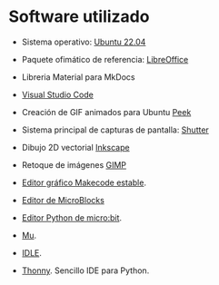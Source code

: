 # Software utilizado

* Sistema operativo: [Ubuntu 22.04](https://releases.ubuntu.com/bionic/)
  
* Paquete ofimático de referencia: [LibreOffice](https://es.libreoffice.org/)
  
* Libreria Material para MkDocs
  
* [Visual Studio Code](https://code.visualstudio.com/)
  
* Creación de GIF animados para Ubuntu [Peek](https://ubunlog.com/peek-gif-animados-ubuntu/)
  
* Sistema principal de capturas de pantalla: [Shutter](http://shutter-project.org)
  
* Dibujo 2D vectorial [Inkscape](https://inkscape.org/es/)

* Retoque de imágenes [GIMP](https://www.gimp.org/)

* [Editor gráfico Makecode estable](https://makecode.microbit.org/#editor).

* [Editor de MicroBlocks](https://microblocks.fun/run/microblocks.html)

* [Editor Python de micro:bit](https://python.microbit.org/v/3).

* [Mu](https://codewith.mu/).

* [IDLE](https://docs.python.org/3/library/idle.html).

* [Thonny](https://thonny.org/). Sencillo IDE para Python.
